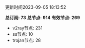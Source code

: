 更新时间2023-09-05 18:13:52

**总订阅: 73**
**总节点: 914**
**有效节点: 269**
- v2ray节点: 231
- ss节点: 10
- trojan节点: 28
